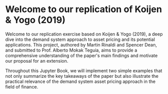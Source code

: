 # Welcome to our replication of Koijen & Yogo (2019)

Welcome to our replication exercise based on Koijen & Yogo (2019), a deep dive into the demand system approach to asset pricing and its potential applications. This project, authored by Martin Rinaldi and Spencer Dean, and submitted to Prof. Alberto Mokak Teguia, aims to provide a comprehensive understanding of the paper's main findings and motivate our proposal for an extension.

Throughout this Jupyter Book, we will implement two simple examples that not only summarize the key takeaways of the paper but also illustrate the practical relevance of the demand system asset pricing approach in the field of finance.

```{tableofcontents}
